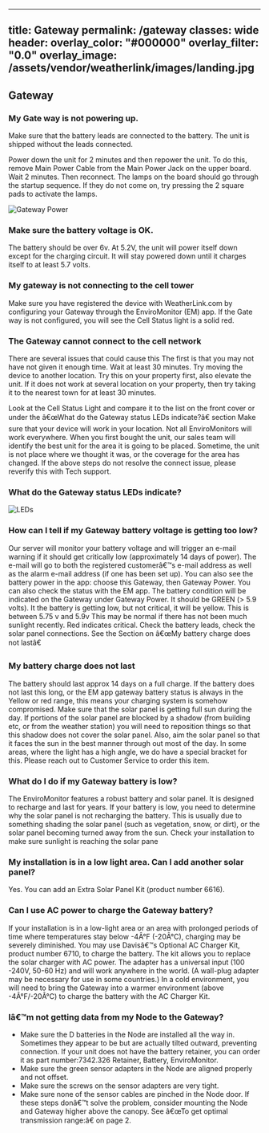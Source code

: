 ﻿---title: Gatewaypermalink: /gatewayclasses: wideheader:  overlay_color: "#000000"  overlay_filter: "0.0"  overlay_image: /assets/vendor/weatherlink/images/landing.jpg---<h2 id="gateway">Gateway</h2><h3 id="mygatewayisnotpoweringup">My Gate way is not powering up.</h3><p>Make sure that the battery leads are connected to the battery. The unit is shipped without the leads connected.</p><p>Power down the unit for 2 minutes and then repower the unit. To do this, remove Main Power Cable from the Main Power Jack on the upper board. Wait 2 minutes. Then reconnect. The lamps on the board should go through the startup sequence. If they do not come on, try pressing the 2 square pads to activate the lamps.</p><img src="./GatewayPower.png" alt="Gateway Power"><h3 id="makesurethebatteryvoltageisok">Make sure the battery voltage is OK.</h3><p>The battery should be over 6v. At 5.2V, the unit will power itself down except for the charging circuit. It will stay powered down until it charges itself to at least 5.7 volts.</p><h3 id="mygatewayisnotconnectingtothecelltower">My gateway is not connecting to the cell tower</h3><p>Make sure you have registered the device with WeatherLink.com by configuring your Gateway through the EnviroMonitor (EM) app. If the Gate way is not configured, you will see the Cell Status light is a solid red. </p><h3 id="thegatewaycannotconnecttothecellnetwork">The Gateway cannot connect to the cell network</h3><p>There are several issues that could cause this The first is that you may not have not given it enough time. Wait at least 30 minutes.Try moving the device to another location. Try this on your property first, also elevate the unit. If it does not work at several location on your property, then try taking it to the nearest town for at least 30 minutes.</p><p>Look at the Cell Status Light and compare it to the list on the front cover or under the â€œWhat do the Gateway status LEDs indicate?â€ sectionMake sure that your device will work in your location. Not all EnviroMonitors will work everywhere. When you first bought the unit, our sales team will identify the best unit for the area it is going to be placed. Sometime, the unit is not place where we thought it was, or the coverage for the area has changed. If the above steps do not resolve the connect issue, please reverify this with Tech support. </p><h3 id="whatdothegatewaystatusledsindicate">What do the Gateway status LEDs indicate?</h3><p><img src="./GatewayStatusLEDs.png" alt="LEDs" /></p><h3 id="howcanitellifmygatewaybatteryvoltageisgettingtoolow">How can I tell if my Gateway battery voltage is getting too low?</h3><p>Our server will monitor your battery voltage and will trigger an e-mail warning if it should get critically low (approximately 14 days of power). The e-mail will go to both the registered customerâ€™s e-mail address as well as the alarm e-mail address (if one has been set up). You can also see the battery power in the app: choose this Gateway, then Gateway Power.You can also check the status with the EM app. The battery condition will be indicated on the Gateway under Gateway Power. It should be GREEN (> 5.9 volts). It the battery is getting low, but not critical, it will be yellow. This is between 5.75 v and 5.9v This may be normal if there has not been much sunlight recently.  Red indicates critical. Check the battery leads, check the solar panel connections. See the Section on â€œMy battery charge does not lastâ€</p><h3 id="mybatterychargedoesnotlast">My battery charge does not last</h3><p>The battery should last approx 14 days on a full charge. If the battery does not last this long, or the EM app gateway battery status is always in the Yellow or red range, this means your charging system is somehow compromised. Make sure that the solar panel is getting full sun during the day. If portions of the solar panel are blocked by a shadow (from building etc, or from the weather station) you will need to reposition things so that this shadow does not cover the solar panel. Also, aim the solar panel so that it faces the sun in the best manner through out most of the day. In some areas, where the light has a high angle, we do have a special bracket for this. Please reach out to Customer Service to order this item.</p><h3 id="whatdoidoifmygatewaybatteryislow">What do I do if my Gateway battery is low?</h3><p>The EnviroMonitor features a robust battery and solar panel. It is designed to recharge and last for years. If your battery is low, you need to determine why the solar panel is not recharging the battery. This is usually due to something shading the solar panel (such as vegetation, snow, or dirt), or the solar panel becoming turned away from the sun. Check your installation to make sure sunlight is reaching the solar pane </p><h3 id="myinstallationisinalowlightareacaniaddanothersolarpanel">My installation is in a low light area. Can I add another solar panel?</h3><p>Yes. You can add an Extra Solar Panel Kit (product number 6616).</p><h3 id="caniuseacpowertochargethegatewaybattery">Can I use AC power to charge the Gateway battery?</h3><p>If your installation is in a low-light area or an area with prolonged periods of time where temperatures stay below -4Â°F (-20Â°C), charging may be severely diminished. You may use Davisâ€™s Optional AC Charger Kit, product number 6710, to charge the battery. The kit allows you to replace the solar charger with AC power. The adapter has a universal input (100 -240V, 50-60 Hz) and will work anywhere in the world. (A wall-plug adapter may be necessary for use in some countries.) In a cold environment, you will need to bring the Gateway into a warmer environment (above -4Â°F/-20Â°C) to charge the battery with the AC Charger Kit.</p><h3 id="imnotgettingdatafrommynodetothegateway">Iâ€™m not getting data from my Node to the Gateway?</h3><ul><li>Make sure the D batteries in the Node are installed all the way in. Sometimes they appear to be but are actually tilted outward, preventing connection. If your unit does not have the battery retainer, you can order it as part number:7342.326 Retainer, Battery, EnviroMonitor.</li><li>Make sure the green sensor adapters in the Node are aligned properly and not offset. </li><li>Make sure the screws on the sensor adapters are very tight. </li><li>Make sure none of the sensor cables are pinched in the Node door. If these steps donâ€™t solve the problem, consider mounting the Node and Gateway higher above the canopy. See â€œTo get optimal transmission range:â€ on page 2.</li></ul>